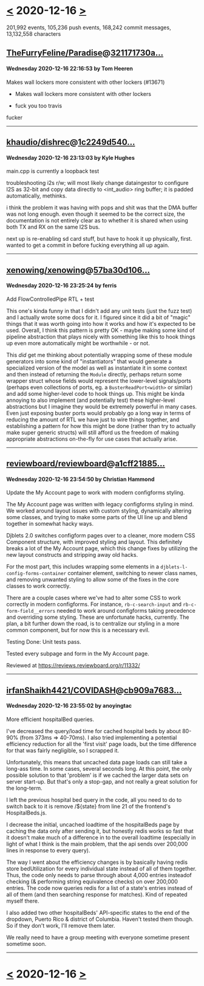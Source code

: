 # [<](2020-12-15.md) 2020-12-16 [>](2020-12-17.md)

201,992 events, 105,236 push events, 168,242 commit messages, 13,132,558 characters


## [TheFurryFeline/Paradise](https://github.com/TheFurryFeline/Paradise)@[321171730a...](https://github.com/TheFurryFeline/Paradise/commit/321171730a75120c36569bef41a75366975872cd)
#### Wednesday 2020-12-16 22:16:53 by Tom Heeren

Makes wall lockers more consistent with other lockers (#13671)

* Makes wall lockers more consistent with other lockers

* fuck you too travis

fucker

---
## [khaudio/dishrec](https://github.com/khaudio/dishrec)@[1c2249d540...](https://github.com/khaudio/dishrec/commit/1c2249d54085fc9e2fdd3bc1506b36332ca852cc)
#### Wednesday 2020-12-16 23:13:03 by Kyle Hughes

main.cpp is currently a loopback test

troubleshooting i2s r/w; will most likely change
dataingestor to configure I2S as 32-bit and copy data directly
to <int_audio> ring buffer; it is padded automatically, methinks.

i think the problem it was having with pops and shit was that
the DMA buffer was not long enough.  even though it seemed to be
the correct size, the documentation is not entirely clear as to
whether it is shared when using both TX and RX on the same I2S bus.

next up is re-enabling sd card stuff, but have to hook it up physically,
first.  wanted to get a commit in before fucking everything all up again.

---
## [xenowing/xenowing](https://github.com/xenowing/xenowing)@[57ba30d106...](https://github.com/xenowing/xenowing/commit/57ba30d106eedf81440fbfc855a4e72e03d81da8)
#### Wednesday 2020-12-16 23:25:24 by ferris

Add FlowControlledPipe RTL + test

This one's kinda funny in that I didn't add any unit tests (just the fuzz test) and I actually wrote some docs for it. I figured since it did a bit of "magic" things that it was worth going into how it works and how it's expected to be used. Overall, I think this pattern is pretty OK - maybe making some kind of pipeline abstraction that plays nicely with something like this to hook things up even more automatically might be worthwhile - or not.

This _did_ get me thinking about potentially wrapping some of these module generators into some kind of "instantiators" that would generate a specialized version of the model as well as instantiate it in some context and then instead of returning the `Module` directly, perhaps return some wrapper struct whose fields would represent the lower-level signals/ports (perhaps even collections of ports, eg. a `BusterReadPort<width>` or similar) and add some higher-level code to hook things up. This might be kinda annoying to also implement (and potentially test) these higher-level abstractions but I imagine they would be extremely powerful in many cases. Even just exposing buster ports would probably go a long way in terms of reducing the amount of RTL we have just to wire things together, and establishing a pattern for how this might be done (rather than try to actually make super generic structs) will still afford us the freedom of making appropriate abstractions on-the-fly for use cases that actually arise.

---
## [reviewboard/reviewboard](https://github.com/reviewboard/reviewboard)@[a1cff21885...](https://github.com/reviewboard/reviewboard/commit/a1cff2188545a3c501c74b9015fd1399614af765)
#### Wednesday 2020-12-16 23:54:50 by Christian Hammond

Update the My Account page to work with modern configforms styling.

The My Account page was written with legacy configforms styling in
mind. We worked around layout issues with custom styling, dynamically
altering some classes, and trying to make some parts of the UI line up
and blend together in somewhat hacky ways.

Djblets 2.0 switches configform pages over to a cleaner, more modern CSS
Component structure, with improved styling and layout. This definitely
breaks a lot of the My Account page, which this change fixes by
utilizing the new layout constructs and stripping away old hacks.

For the most part, this includes wrapping some elements in a
`djblets-l-config-forms-container` container element, switching to newer
class names, and removing unwanted styling to allow some of the fixes in
the core classes to work correctly.

There are a couple cases where we've had to alter some CSS to work
correctly in modern configforms. For instance, `rb-c-search-input` and
`rb-c-form-field__errors` needed to work around configforms taking
precedence and overriding some styling. These are unfortunate hacks,
currently. The plan, a bit further down the road, is to centralize our
styling in a more common component, but for now this is a necessary
evil.

Testing Done:
Unit tests pass.

Tested every subpage and form in the My Account page.

Reviewed at https://reviews.reviewboard.org/r/11332/

---
## [irfanShaikh4421/COVIDASH](https://github.com/irfanShaikh4421/COVIDASH)@[cb909a7683...](https://github.com/irfanShaikh4421/COVIDASH/commit/cb909a7683cc70d95cfa4aa9ea2b28de2fc77d92)
#### Wednesday 2020-12-16 23:55:02 by anoyingtac

More efficient hospitalBed queries.

I've decreased the query/load time for cached hospital beds by
about 80-90% (from 373ms => 40-70ms). I also tried implementing a
potential efficiency reduction for all the 'first visit' page loads, but
the time difference for that was fairly negligible, so I scrapped it.

Unfortunately, this means that uncached data page loads can still take a
long-ass time. In some cases, several seconds long. At this point, the
only possible solution to that 'problem' is if we cached the larger data
sets on server start-up. But that's only a stop-gap, and not really a
great solution for the long-term.

I left the previous hospital bed query in the code, all you need to do
to switch back to it is remove /${state} from line 21 of the frontend's
HospitalBeds.js.

I decrease the initial, uncached loadtime of the hospitalBeds page by
caching the data only after sending it, but honestly redis works so fast
that it doesn't make much of a difference in to the overall loadtime
(especially in light of what I think is the main problem, that the api
sends over 200,000 lines in response to every query).

The way I went about the efficiency changes is by basically having redis
store bedUtilization for every individual state instead of all of them
together. Thus, the code only needs to parse through about 4,000 entries
insteadof checking (& performing string equivalence checks) on over
200,000 entries. The code now queries redis for a list of a state's
entries instead of all of them (and then searching response for
matches). Kind of repeated myself there.

I also added two other hospitalBeds' API-specific states to the end of
the dropdown, Puerto Rico & district of Columbia. Haven't tested them
though. So if they don't work, I'll remove them later.

We really need to have a group meeting with everyone sometime present
sometime soon.

---

# [<](2020-12-15.md) 2020-12-16 [>](2020-12-17.md)


